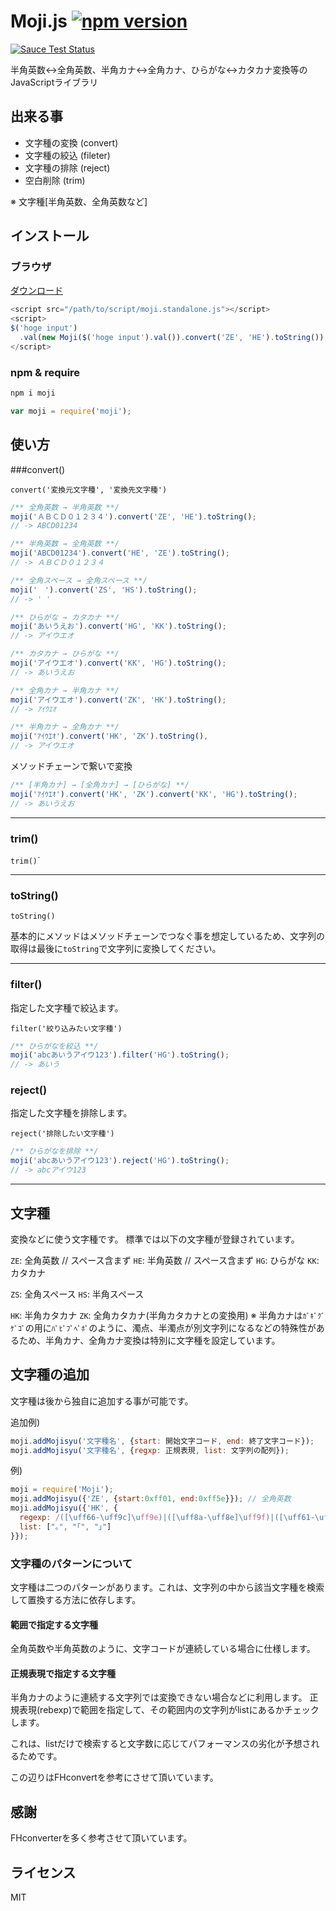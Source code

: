 Moji.js [![npm version](https://badge.fury.io/js/moji.svg)](http://badge.fury.io/js/moji)
=========================================================================================

<a href="https://saucelabs.com/u/niwaringo_moji"> <img src="https://saucelabs.com/browser-matrix/niwaringo_moji.svg" alt="Sauce Test Status"/></a>

半角英数↔全角英数、半角カナ↔全角カナ、ひらがな↔カタカナ変換等のJavaScriptライブラリ

出来る事
--------

-	文字種の変換 (convert)
-	文字種の絞込 (fileter)
-	文字種の排除 (reject)
-	空白削除 (trim)

※ 文字種[半角英数、全角英数など]

インストール
------------

### ブラウザ

[ダウンロード](https://raw.githubusercontent.com/niwaringo/moji/master/src/moji.standalone.js)

```javascript
<script src="/path/to/script/moji.standalone.js"></script>
<script>
$('hoge input')
  .val(new Moji($('hoge input').val()).convert('ZE', 'HE').toString());
</script>
```

### npm & require

```javascript
npm i moji
```

```javascript
var moji = require('moji');
```

使い方
------

###convert()

`convert('変換元文字種', '変換先文字種')`

```javascript
/** 全角英数 → 半角英数 **/
moji('ＡＢＣＤ０１２３４').convert('ZE', 'HE').toString();
// -> ABCD01234

/** 半角英数 → 全角英数 **/
moji('ABCD01234').convert('HE', 'ZE').toString();
// -> ＡＢＣＤ０１２３４

/** 全角スペース → 全角スペース **/
moji('　').convert('ZS', 'HS').toString();
// -> ' '

/** ひらがな → カタカナ **/
moji('あいうえお').convert('HG', 'KK').toString();
// -> アイウエオ

/** カタカナ → ひらがな **/
moji('アイウエオ').convert('KK', 'HG').toString();
// -> あいうえお

/** 全角カナ → 半角カナ **/
moji('アイウエオ').convert('ZK', 'HK').toString();
// -> ｱｲｳｴｵ

/** 半角カナ → 全角カナ **/
moji('ｱｲｳｴｵ').convert('HK', 'ZK').toString(),
// -> アイウエオ
```

メソッドチェーンで繋いで変換

```javascript
/** [半角カナ] → [全角カナ] → [ひらがな] **/
moji('ｱｲｳｴｵ').convert('HK', 'ZK').convert('KK', 'HG').toString();
// -> あいうえお
```

---

### trim()

`trim()`\`

---

### toString()

`toString()`

基本的にメソッドはメソッドチェーンでつなぐ事を想定しているため、文字列の取得は最後に`toString`で文字列に変換してください。

---

### filter()

指定した文字種で絞込ます。

`filter('絞り込みたい文字種')`

```javascript
/** ひらがなを絞込 **/
moji('abcあいうアイウ123').filter('HG').toString();
// -> あいう
```

### reject()

指定した文字種を排除します。

`reject('排除したい文字種')`

```javascript
/** ひらがなを排除 **/
moji('abcあいうアイウ123').reject('HG').toString();
// -> abcアイウ123
```

---

文字種
------

変換などに使う文字種です。 標準では以下の文字種が登録されています。

`ZE`: 全角英数 // スペース含まず
`HE`: 半角英数 // スペース含まず
`HG`: ひらがな
`KK`: カタカナ

`ZS`: 全角スペース
`HS`: 半角スペース

`HK`: 半角カタカナ
`ZK`: 全角カタカナ(半角カタカナとの変換用)
※ 半角カナは`ｶﾞｷﾞｸﾞｹﾞｺﾞ`の用に`ﾊﾟﾋﾟﾌﾟﾍﾟﾎﾟ`のように、濁点、半濁点が別文字列になるなどの特殊性があるため、半角カナ、全角カナ変換は特別に文字種を設定しています。

文字種の追加
------------

文字種は後から独自に追加する事が可能です。

追加例)

```javascript
moji.addMojisyu('文字種名', {start: 開始文字コード, end: 終了文字コード});
moji.addMojisyu('文字種名', {regxp: 正規表現, list: 文字列の配列});
```

例)
```javascript
moji = require('Moji');
moji.addMojisyu({'ZE', {start:0xff01, end:0xff5e}}); // 全角英数
moji.addMojisyu({'HK', {
  regexp: /([\uff66-\uff9c]\uff9e)|([\uff8a-\uff8e]\uff9f)|([\uff61-\uff9f])/g,
  list: ["｡", "｢", "｣"]
}});
```

### 文字種のパターンについて

文字種は二つのパターンがあります。これは、文字列の中から該当文字種を検索して置換する方法に依存します。

#### 範囲で指定する文字種

全角英数や半角英数のように、文字コードが連続している場合に仕様します。

#### 正規表現で指定する文字種

半角カナのように連続する文字列では変換できない場合などに利用します。
正規表現(rebexp)で範囲を指定して、その範囲内の文字列がlistにあるかチェックします。

これは、listだけで検索すると文字数に応じてパフォーマンスの劣化が予想されるためです。

この辺りはFHconvertを参考にさせて頂いています。

感謝
----

FHconverterを多く参考させて頂いています。

ライセンス
----------

MIT
